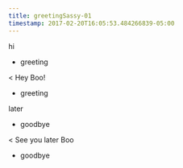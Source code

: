 ```yaml
---
title: greetingSassy-01
timestamp: 2017-02-20T16:05:53.484266839-05:00
---
```


hi
* greeting

< Hey Boo!
* greeting

later
* goodbye

< See you later Boo
* goodbye
